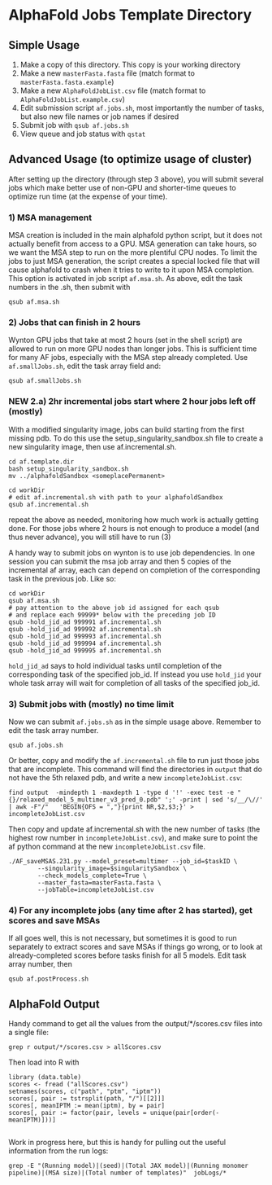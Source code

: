# AlphaFold Jobs Template Directory

## Simple Usage
1. Make a copy of this directory. This copy is your working directory
2. Make a new `masterFasta.fasta` file (match format to `masterFasta.fasta.example`)
3. Make a new `AlphaFoldJobList.csv` file (match format to `AlphaFoldJobList.example.csv`)
4. Edit submission script `af.jobs.sh`, most importantly the number of tasks, but also new file names or job names if desired
5. Submit job with `qsub af.jobs.sh`
6. View queue and job status with `qstat`

## Advanced Usage (to optimize usage of cluster)

After setting up the directory (through step 3 above), you will submit several jobs which make better use of non-GPU and shorter-time queues to optimize run time (at the expense of your time).

### 1) MSA management

MSA creation is included in the main alphafold python script, but it does not actually benefit from access to a GPU. MSA generation can take hours, so we want the MSA step to run on the more plentiful CPU nodes. To limit the jobs to just MSA generation, the script creates a special locked file that will cause alphafold to crash when it tries to write to it upon MSA completion.  This option is activated in job script `af.msa.sh`.  As above, edit the task numbers in the .sh, then submit with

```
qsub af.msa.sh
```

  
### 2) Jobs that can finish in 2 hours

Wynton GPU jobs that take at most 2 hours (set in the shell script) are allowed to run on more GPU nodes than longer jobs.  This is sufficient time for many AF jobs, especially with the MSA step already completed.  Use `af.smallJobs.sh`, edit the task array field and:

```
qsub af.smallJobs.sh
```

### NEW 2.a) 2hr incremental jobs start where 2 hour jobs left off (mostly)

With a modified singularity image, jobs can build starting from the first missing pdb. To do this use the setup\_singularity\_sandbox.sh file to create a new singularity image, then use af.incremental.sh.

```
cd af.template.dir
bash setup_singularity_sandbox.sh
mv ../alphafoldSandbox <someplacePermanent>
```


```
cd workDir
# edit af.incremental.sh with path to your alphafoldSandbox
qsub af.incremental.sh
```

repeat the above as needed, monitoring how much work is actually getting done. For those jobs where 2 hours is not enough to produce a model (and thus never advance), you will still have to run (3)

A handy way to submit jobs on wynton is to use job dependencies. In one session you can submit the msa job array and then 5 copies of the incremental af array, each can depend on completion of the corresponding task in the previous job.  Like so:

```
cd workDir
qsub af.msa.sh
# pay attention to the above job id assigned for each qsub
# and replace each 99999* below with the preceding job ID
qsub -hold_jid_ad 999991 af.incremental.sh  
qsub -hold_jid_ad 999992 af.incremental.sh  
qsub -hold_jid_ad 999993 af.incremental.sh  
qsub -hold_jid_ad 999994 af.incremental.sh  
qsub -hold_jid_ad 999995 af.incremental.sh  

```
`hold_jid_ad` says to hold individual tasks until completion of the corresponding task of the specified job_id.  If instead you use `hold_jid` your whole task array will wait for completion of all tasks of the specified job_id.

### 3) Submit jobs with (mostly) no time limit
Now we can submit `af.jobs.sh` as in the simple usage above.  Remember to edit the task array number.
```
qsub af.jobs.sh
```
Or better, copy and modify the `af.incremental.sh` file to run just those jobs that are incomplete. This command will find the directories in `output` that do not have the 5th relaxed pdb, and write a new `incompleteJobList.csv`:

```
find output  -mindepth 1 -maxdepth 1 -type d '!' -exec test -e "{}/relaxed_model_5_multimer_v3_pred_0.pdb" ';' -print | sed 's/__/\//' | awk -F"/"   'BEGIN{OFS = ","}{print NR,$2,$3;}' > incompleteJobList.csv
```
Then copy and update af.incremental.sh with the new number of tasks (the highest row number in `incompleteJobList.csv`), and make sure to point the af python command at the new `incompleteJobList.csv` file.

```
./AF_saveMSAS.231.py --model_preset=multimer --job_id=$taskID \
        --singularity_image=$singularitySandbox \
        --check_models_complete=True \
        --master_fasta=masterFasta.fasta \
        --jobTable=incompleteJobList.csv

```



### 4) For any incomplete jobs (any time after 2 has started), get scores and save MSAs
If all goes well, this is not necessary, but sometimes it is good to run separately to extract scores and save MSAs if things go wrong, or to look at already-completed scores before tasks finish for all 5 models.  Edit task array number, then

```
qsub af.postProcess.sh
```

## AlphaFold Output

Handy command to get all the values from the output/*/scores.csv files into a single file:

```
grep r output/*/scores.csv > allScores.csv
```

Then load into R with

```
library (data.table)
scores <- fread ("allScores.csv")
setnames(scores, c("path", "ptm", "iptm"))
scores[, pair := tstrsplit(path, "/")[[2]]]
scores[, meanIPTM := mean(iptm), by = pair]
scores[, pair := factor(pair, levels = unique(pair[order(-meanIPTM)]))]


```

Work in progress here, but this is handy for pulling out the useful information from the run logs:
```
grep -E "(Running model)|(seed)|(Total JAX model)|(Running monomer pipeline)|(MSA size)|(Total number of templates)"  jobLogs/*
```

